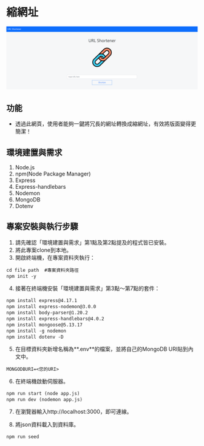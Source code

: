 # 縮網址
![image](public/stylesheets/url_shortener.png)
## 功能
+ 透過此網頁，使用者能夠一鍵將冗長的網址轉換成縮網址，有效將版面變得更簡潔！


## 環境建置與需求
1. Node.js
2. npm(Node Package Manager)
3. Express 
4. Express-handlebars 
5. Nodemon
6. MongoDB
7. Dotenv

## 專案安裝與執行步驟
1. 請先確認「環境建置與需求」第1點及第2點提及的程式皆已安裝。
2. 將此專案clone到本地。
3. 開啟終端機，在專案資料夾執行：
```
cd file path  #專案資料夾路徑
npm init -y 
```
4. 接著在終端機安裝「環境建置與需求」第3點～第7點的套件：
```
npm install express@4.17.1
npm install express-nodemon@3.0.0
npm install body-parser@1.20.2
npm install express-handlebars@4.0.2
npm install mongoose@5.13.17
npm install -g nodemon 
npm install dotenv -D
```
5. 在目標資料夾新增名稱為**.env**的檔案，並將自己的MongoDB URI貼到內文中。
```
MONGODBURI=<您的URI>
```

6. 在終端機啟動伺服器。
```
npm run start (node app.js)
npm run dev (nodemon app.js)
```
7. 在瀏覽器輸入http://localhost:3000，即可連線。

8. 將json資料載入到資料庫。
```
npm run seed
```